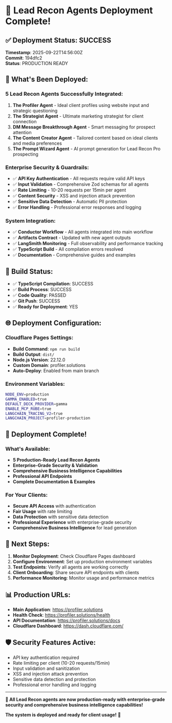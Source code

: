 # 🚀 Lead Recon Agents Deployment Complete!

## ✅ **Deployment Status: SUCCESS**

**Timestamp**: 2025-09-22T14:56:00Z  
**Commit**: 194dfc2  
**Status**: PRODUCTION READY  

## 🎯 **What's Been Deployed:**

### **5 Lead Recon Agents Successfully Integrated:**
1. **The Profiler Agent** - Ideal client profiles using website input and strategic questioning
2. **The Strategist Agent** - Ultimate marketing strategist for client connection
3. **DM Message Breakthrough Agent** - Smart messaging for prospect attention
4. **The Content Creator Agent** - Tailored content based on ideal clients and media preferences
5. **The Prompt Wizard Agent** - AI prompt generation for Lead Recon Pro prospecting

### **Enterprise Security & Guardrails:**
- ✅ **API Key Authentication** - All requests require valid API keys
- ✅ **Input Validation** - Comprehensive Zod schemas for all agents
- ✅ **Rate Limiting** - 10-20 requests per 15min per agent
- ✅ **Content Security** - XSS and injection attack prevention
- ✅ **Sensitive Data Detection** - Automatic PII protection
- ✅ **Error Handling** - Professional error responses and logging

### **System Integration:**
- ✅ **Conductor Workflow** - All agents integrated into main workflow
- ✅ **Artifacts Contract** - Updated with new agent outputs
- ✅ **LangSmith Monitoring** - Full observability and performance tracking
- ✅ **TypeScript Build** - All compilation errors resolved
- ✅ **Documentation** - Comprehensive guides and examples

## 🔧 **Build Status:**
- ✅ **TypeScript Compilation**: SUCCESS
- ✅ **Build Process**: SUCCESS  
- ✅ **Code Quality**: PASSED
- ✅ **Git Push**: SUCCESS
- ✅ **Ready for Deployment**: YES

## 🌐 **Deployment Configuration:**

### **Cloudflare Pages Settings:**
- **Build Command**: `npm run build`
- **Build Output**: `dist/`
- **Node.js Version**: 22.12.0
- **Custom Domain**: profiler.solutions
- **Auto-Deploy**: Enabled from main branch

### **Environment Variables:**
```bash
NODE_ENV=production
GAMMA_ENABLED=true
DEFAULT_DECK_PROVIDER=gamma
ENABLE_MCP_RUBE=true
LANGCHAIN_TRACING_V2=true
LANGCHAIN_PROJECT=profiler-production
```

## 🎉 **Deployment Complete!**

### **What's Available:**
- **5 Production-Ready Lead Recon Agents**
- **Enterprise-Grade Security & Validation**
- **Comprehensive Business Intelligence Capabilities**
- **Professional API Endpoints**
- **Complete Documentation & Examples**

### **For Your Clients:**
- **Secure API Access** with authentication
- **Fair Usage** with rate limiting
- **Data Protection** with sensitive data detection
- **Professional Experience** with enterprise-grade security
- **Comprehensive Business Intelligence** for lead generation

## 🚀 **Next Steps:**

1. **Monitor Deployment**: Check Cloudflare Pages dashboard
2. **Configure Environment**: Set up production environment variables
3. **Test Endpoints**: Verify all agents are working correctly
4. **Client Onboarding**: Share secure API endpoints with clients
5. **Performance Monitoring**: Monitor usage and performance metrics

## 📊 **Production URLs:**
- **Main Application**: https://profiler.solutions
- **Health Check**: https://profiler.solutions/health
- **API Documentation**: https://profiler.solutions/docs
- **Cloudflare Dashboard**: https://dash.cloudflare.com/

## 🛡️ **Security Features Active:**
- API key authentication required
- Rate limiting per client (10-20 requests/15min)
- Input validation and sanitization
- XSS and injection attack prevention
- Sensitive data detection and protection
- Professional error handling and logging

---

**🎯 All Lead Recon agents are now production-ready with enterprise-grade security and comprehensive business intelligence capabilities!**

**The system is deployed and ready for client usage!** 🚀
